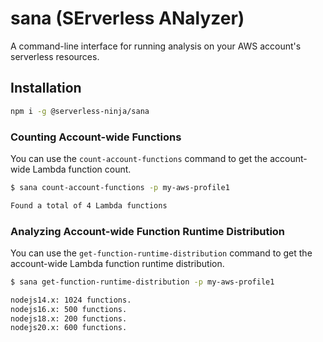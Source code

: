 # sana (SErverless ANalyzer)

A command-line interface for running analysis on your AWS account's serverless resources.

## Installation

```sh
npm i -g @serverless-ninja/sana
```

### Counting Account-wide Functions

You can use the `count-account-functions` command to get the account-wide Lambda function count.

```sh
$ sana count-account-functions -p my-aws-profile1

Found a total of 4 Lambda functions
```

### Analyzing Account-wide Function Runtime Distribution

You can use the `get-function-runtime-distribution` command to get the account-wide Lambda function runtime distribution.

```sh
$ sana get-function-runtime-distribution -p my-aws-profile1

nodejs14.x: 1024 functions.
nodejs16.x: 500 functions.
nodejs18.x: 200 functions.
nodejs20.x: 600 functions.
```
